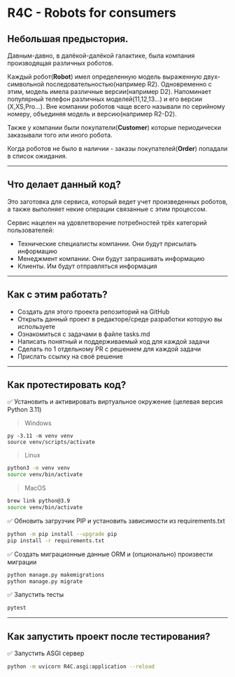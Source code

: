 # R4C - Robots for consumers

## Небольшая предыстория.
Давным-давно, в далёкой-далёкой галактике, была компания производящая различных 
роботов. 

Каждый робот(**Robot**) имел определенную модель выраженную двух-символьной 
последовательностью(например R2). Одновременно с этим, модель имела различные 
версии(например D2). Напоминает популярный телефон различных моделей(11,12,13...) и его версии
(X,XS,Pro...). Вне компании роботов чаще всего называли по серийному номеру, объединяя модель и версию(например R2-D2).

Также у компании были покупатели(**Customer**) которые периодически заказывали того или иного робота. 

Когда роботов не было в наличии - заказы покупателей(**Order**) попадали в список ожидания.

---
## Что делает данный код?
Это заготовка для сервиса, который ведет учет произведенных роботов, а также 
выполняет некие операции связанные с этим процессом.

Сервис нацелен на удовлетворение потребностей трёх категорий пользователей:
- Технические специалисты компании. Они будут присылать информацию
- Менеджмент компании. Они будут запрашивать информацию
- Клиенты. Им будут отправляться информация
___

## Как с этим работать?
- Создать для этого проекта репозиторий на GitHub
- Открыть данный проект в редакторе/среде разработки которую вы используете
- Ознакомиться с задачами в файле tasks.md
- Написать понятный и поддерживаемый код для каждой задачи 
- Сделать по 1 отдельному PR с решением для каждой задачи
- Прислать ссылку на своё решение
___

## Как протестировать код?

✅ Установить и активировать виртуальное окружение (целевая версия Python 3.11)

> Windows

```
py -3.11 -m venv venv
source venv/scripts/activate
```

> Linux

```sh
python3 -m venv venv
source venv/bin/activate
```

> MacOS

```sh
brew link python@3.9
source venv/bin/activate
```

✅ Обновить загрузчик PIP и установить зависимости из requirements.txt

```sh
python -m pip install --upgrade pip
pip install -r requirements.txt
```

✅ Создать миграционные данные ORM и (опционально) произвести миграции

```sh
python manage.py makemigrations
python manage.py migrate
```

✅ Запустить тесты

```sh
pytest
```
___

## Как запустить проект после тестирования?

✅ Запустить ASGI сервер

```sh
python -m uvicorn R4C.asgi:application --reload
```
